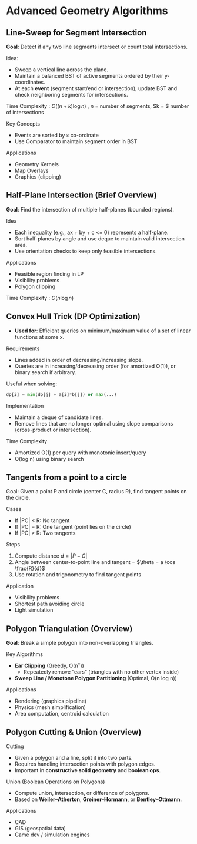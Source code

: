 # Advanced Geometry Algorithms

## Line-Sweep for Segment Intersection

**Goal**: Detect if any two line segments intersect or count total intersections.

Idea:

- Sweep a vertical line across the plane.
- Maintain a balanced BST of active segments ordered by their y-coordinates.
- At each **event** (segment start/end or intersection), update BST and check neighboring segments for intersections.

Time Complexity : $O((n+k) \log n)$ , $n$ = number of segments, $k = $ number of intersections

Key Concepts

- Events are sorted by `x` co-ordinate
- Use Comparator to maintain segment order in BST

Applications

- Geometry Kernels
- Map Overlays
- Graphics (clipping)

## Half-Plane Intersection (Brief Overview)

**Goal**: Find the intersection of multiple half-planes (bounded regions).

Idea

- Each inequality (e.g., ax + by + c <= 0) represents a half-plane.
- Sort half-planes by angle and use deque to maintain valid intersection area.
- Use orientation checks to keep only feasible intersections.

Applications

- Feasible region finding in LP
- Visibility problems
- Polygon clipping

Time Complexity : $O(n \log n)$

## Convex Hull Trick (DP Optimization)

- **Used for**: Efficient queries on minimum/maximum value of a set of linear functions at some x.

Requirements

- Lines added in order of decreasing/increasing slope.
- Queries are in increasing/decreasing order (for amortized O(1)), or binary search if arbitrary.

Useful when solving:

````python
dp[i] = min(dp[j] + a[i]*b[j]) or max(...)
````

Implementation

- Maintain a deque of candidate lines.
- Remove lines that are no longer optimal using slope comparisons (cross-product or intersection).



Time Complexity

- Amortized O(1) per query with monotonic insert/query
- O(log n) using binary search

## Tangents from a point to a circle

Goal: Given a point P and circle (center C, radius R), find tangent points on the circle.

Cases

- If |PC| < R: No tangent
- If |PC| = R: One tangent (point lies on the circle)
- If |PC| > R: Two tangents

Steps

1. Compute distance $d = |P - C|$
2. Angle between center-to-point line and tangent = $\theta = a \cos \frac{R}{d}$
3. Use rotation and trigonometry to find tangent points

Application

- Visibility problems
- Shortest path avoiding circle
- Light simulation

## Polygon Triangulation (Overview)

**Goal**: Break a simple polygon into non-overlapping triangles.

Key Algorithms

- **Ear Clipping** (Greedy, O(n²))
    - Repeatedly remove “ears” (triangles with no other vertex inside)
- **Sweep Line / Monotone Polygon Partitioning** (Optimal, O(n log n))

Applications

- Rendering (graphics pipeline)
- Physics (mesh simplification)
- Area computation, centroid calculation

## Polygon Cutting & Union (Overview)

Cutting

- Given a polygon and a line, split it into two parts.
- Requires handling intersection points with polygon edges.
- Important in **constructive solid geometry** and **boolean ops**.

Union (Boolean Operations on Polygons)

- Compute union, intersection, or difference of polygons.
- Based on **Weiler–Atherton**, **Greiner–Hormann**, or **Bentley–Ottmann**.

Applications

- CAD
- GIS (geospatial data)
- Game dev / simulation engines